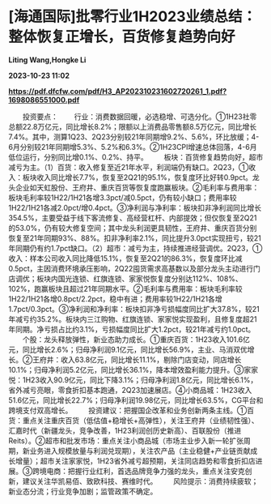 # [海通国际]批零行业1H2023业绩总结：整体恢复正增长，百货修复趋势向好
**Liting Wang,Hongke Li**

**2023-10-23 11:02**

**https://pdf.dfcfw.com/pdf/H3_AP202310231602720261_1.pdf?1698086551000.pdf**

　　投资要点： 　　行业：消费数据回暖，必选稳增、可选分化。①1H23社零总额22.8万亿元，同比增长8.2%；限额以上消费品零售额8.5万亿元，同比增长7.4%。其中，测算1Q23、2Q23分别较21年同期增9.2%、5.6%，环比放缓；4-6月分别较21年同期增5.3%、5.2%和6.3%。②1H23CPI增速总体回落，4-6月低位运行，分别同比增0.1%、0.2%、持平。 　　板块：百货修复趋势向好，超市减亏为主。（1）百货：收入修复至近21年水平，利润端仍有缺口。2Q23，①收入：板块收入同比增长7.7%，恢复至2Q21的95.1%，恢复度环比好转0.9pct。龙头企业如天虹股份、王府井、重庆百货等恢复度跑赢板块。②毛利率与费用率：板块毛利率较1H22/1H21各增3.3pct/减0.5pct，仍有较小缺口；费用率较1H22/1H21各减2.0pct/增0.4pct。③净利润与净利率：板块扣非净利润同比增长354.5%，主要受益于线下客流修复、高经营杠杆、内部提效；但仅恢复至2Q21的53.0%，仍有较大修复空间；其中龙头利润更具韧性，王府井、重庆百货分别恢复至21年同期93%、88%。扣非净利率2.1%，同比提升3.0pct实现扭亏，较21年同期仍有约1.7pct缺口。（2）超市：减亏为主，持续推进经营调优。2Q23，①收入：样本公司收入同比降低15.1%，恢复至2Q21的86.3%，恢复度环比减0.5pct，主因消费环境承压影响，2Q22囤货需求高基数以及部分龙头主动进行门店调优；板块内国光连锁、红旗连锁、家家悦恢复度分别达112%、108%、102%，跑赢板块且超过21年同期水平。②毛利率与费用率：板块毛利率较1H22/1H21各增0.8pct/2.2pct，稳中有进；费用率较1H22/1H21各增1.7pct/0.3pct。③净利润和净利率：板块扣非净亏损幅度同比扩大37.8%，较21年减亏约35.2%。板块内三江购物、红旗连锁、家家悦实现盈利，且修复度超21年同期。净亏损占比约3.1%，亏损幅度同比扩大1.2pct，较21年减亏约1.0pct。 　　个股：龙头释放弹性，新业态助力成长。①重庆百货：1H23收入101.6亿元，同比增长2.6%；归母净利润9.1亿元，同比增长56.9%，主业、马消双优增长。②王府井：收入63.8亿元，同比增长11.1%，剔除门店变动，同店增长10.1%；归母净利润5.2亿元，同比增长36.1%，降本增效盈利能力提升。③家家悦：1H23收入90.9亿元，同比下降3.1%；归母净利润1.8亿元，同比增长6.1%，省外减亏亮眼，零食折扣基本跑通，2Q23加速展店。④小商品城：1H23收入51.6亿元，同比增长22.7%；归母净利润19.98亿元，同比增长63.5%，CG平台和跨境支付双高增长。 　　投资建议：把握国企改革和业务创新两条主线。①百货：重点关注重庆百货（低估值+稳增长+高弹性），关注王府井（业绩韧性强）、汇嘉时代（新疆龙头，竞争改善，1H23利润创历史新高）、百联股份（推进Reits）。②超市和批发市场：重点关注小商品城（市场主业步入新一轮扩张周期，新业务进入规模放量与利润兑现期），关注农产品（主业稳健+产业链贡献成长增量）；超市关注家家悦，1H23省外减亏超预期，关注同店趋势和零食折扣店进展。③跨境电商：把握行业红利，首选品牌竞争力强的龙头，重点关注安克创新，建议关注华凯易佰、致欧科技、赛维时代。 　　风险提示：消费持续疲软；新业态分流；行业竞争加剧；监管政策不确定。